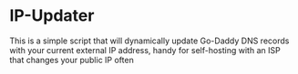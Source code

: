 # IP-Updater

This is a simple script that will dynamically update Go-Daddy DNS records with your current external IP address, handy for self-hosting with an ISP that changes your public IP often
